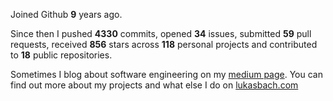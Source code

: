Joined Github **9** years ago.

Since then I pushed **4330** commits, opened **34** issues, submitted **59** pull requests, received **856** stars across **118** personal projects and contributed to **18** public repositories.

Sometimes I blog about software engineering on my [medium page](https://medium.com/@lukasbach). You can find out more about my projects and what else I do on [lukasbach.com](https://lukasbach.com)
